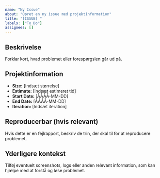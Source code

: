 ```yaml
---
name: "Ny Issue"
about: "Opret en ny issue med projektinformation"
title: "[ISSUE] "
labels: ["To Do"]
assignees: []
---
```


## Beskrivelse
Forklar kort, hvad problemet eller forespørgslen går ud på.

## Projektinformation

- **Size:** [Indsæt størrelse]
- **Estimate:** [Indsæt estimeret tid]
- **Start Date:** [ÅÅÅÅ-MM-DD]
- **End Date:** [ÅÅÅÅ-MM-DD]
- **Iteration:** [Indsæt iteration]

## Reproducerbar (hvis relevant)
Hvis dette er en fejlrapport, beskriv de trin, der skal til for at reproducere problemet.

## Yderligere kontekst
Tilføj eventuelt screenshots, logs eller anden relevant information, som kan hjælpe med at forstå og løse problemet.
